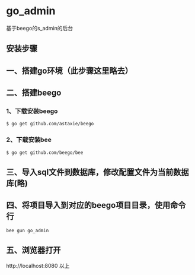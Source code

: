# go_admin
基于beego的s_admin的后台

## 安装步骤</br>
## 一、搭建go环境（此步骤这里略去）</br>
## 二、搭建beego</br>
### 1、下载安装beego
```
$ go get github.com/astaxie/beego
```
### 2、下载安装bee</br>
```
$ go get github.com/beego/bee
```
## 三、导入sql文件到数据库，修改配置文件为当前数据库(略)
## 四、将项目导入到对应的beego项目目录，使用命令行</br>
```
bee gun go_admin
```
## 五、浏览器打开</br>
http://localhost:8080
以上
